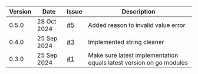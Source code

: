 | Version | Date | Issue | Description |
| --- | --- | --- | --- |
| 0.5.0 | 28 Oct 2024 | [#5](https://github.com/daandejongen/utils/issues/5) | Added reason to invalid value error |
| 0.4.0 | 25 Sep 2024 | [#3](https://github.com/daandejongen/utils/issues/3) | Implemented string cleaner |
| 0.3.0 | 25 Sep 2024 | [#1](https://github.com/daandejongen/utils/issues/1) | Make sure latest implementation equals latest version on go modules |
